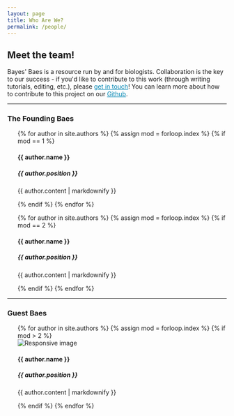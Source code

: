 ```yaml
---
layout: page
title: Who Are We?
permalink: /people/
---
```

<h2>Meet the team!</h2>
Bayes' Baes is a resource run by and for biologists. Collaboration is the key to our success - if you'd like to contribute to this work (through writing tutorials, editing, etc.), please <a href="mailto:bayesbaes@gmail.com" style="color:#0086b3;">get in touch</a>! You can learn more about how to contribute to this project on our <a href="https://github.com/bayesbaes/bayesbaes.github.io/tree/main/templates" style="color:#0086b3;">Github</a>.
<hr/>
<h3>The Founding Baes</h3>
<div class = "row">
  <div class = "col-6">
    <ul>
      {% for author in site.authors %}
          {% assign mod = forloop.index %}
          {% if mod == 1 %}
        <div>
            <h4>{{ author.name }}</h4>
            <h5>{{ author.position }}</h5>
            <p>{{ author.content | markdownify }}</p>
        </div>
      {% endif %}
      {% endfor %}
    </ul>
  </div>
  <div class = "col-6">
    <ul>
      {% for author in site.authors %}
      {% assign mod = forloop.index %}
          {% if mod == 2 %}
        <div>
            <h4>{{ author.name }}</h4>
            <h5>{{ author.position }}</h5>
            <p>{{ author.content | markdownify }}</p>
        </div>
      {% endif %}
      {% endfor %}
    </ul>
   </div> 
</div>
<hr/>
<h3>Guest Baes</h3>
 <ul>
      {% for author in site.authors %}
      {% assign mod = forloop.index %}
      {% if mod > 2 %}
  <div class = "row">
         <div class = "col-3">
         <img src="{{author.image}}" class="img-fluid" alt="Responsive image">
         </div>
         <div class = "col-9">
            <h4>{{ author.name }}</h4>
            <h5>{{ author.position }}</h5>
            <p>{{ author.content | markdownify }}</p>
         </div>
      {% endif %}
      {% endfor %}
    </div>
  </ul>

